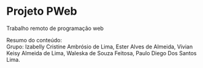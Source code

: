 # Projeto PWeb
 Trabalho remoto de programação web

Resumo do conteúdo:<br> 
Grupo: Izabelly Cristine Ambrósio de Lima, Ester Alves de Almeida, Vivian Keisy Almeida de Lima, Waleska de Souza Feitosa, Paulo Diego Dos Santos Lima.